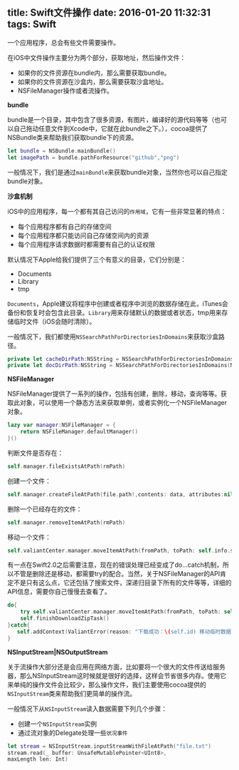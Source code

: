 title: Swift文件操作
date: 2016-01-20 11:32:31
tags: Swift
---

一个应用程序，总会有些文件需要操作。

在iOS中文件操作主要分为两个部分，获取地址，然后操作文件：

- 如果你的文件资源在bundle内，那么需要获取bundle。
- 如果你的文件资源在沙盒内，那么需要获取沙盒地址。
- NSFileManager操作或者流操作。

**bundle**

bundle是一个目录，其中包含了很多资源，有图片，编译好的源代码等等（也可以自己拖动任意文件到Xcode中，它就在此bundle之下。），cocoa提供了NSBundle类来帮助我们获取bundle下的资源。

```Swift
let bundle = NSBundle.mainBundle()
let imagePath = bundle.pathForResource("github","png")
```

一般情况下，我们是通过`mainBundle`来获取bundle对象，当然你也可以自己指定bundle对象。

**沙盒机制**

iOS中的应用程序，每一个都有其自己访问的`作用域`，它有一些非常显著的特点：

- 每个应用程序都有自己的存储空间
- 每个应用程序都只能访问自己存储空间内的资源
- 每个应用程序请求数据时都需要有自己的认证权限

默认情况下Apple给我们提供了三个有意义的目录，它们分别是：

- Documents
- Library
- tmp

`Documents`，Apple建议将程序中创建或者程序中浏览的数据存储在此，iTunes会备份和恢复时会包含此目录。`Library`用来存储默认的数据或者状态，tmp用来存储临时文件（iOS会随时清除）。

一般情况下，我们都使用`NSSearchPathForDirectoriesInDomains`来获取沙盒路径。

```Swift
private let cacheDirPath:NSString = NSSearchPathForDirectoriesInDomains(NSSearchPathDirectory.CachesDirectory, NSSearchPathDomainMask.UserDomainMask, true)[0] as NSString
private let docDirPath:NSString = NSSearchPathForDirectoriesInDomains(NSSearchPathDirectory.DocumentDirectory, NSSearchPathDomainMask.UserDomainMask, true)[0] as NSString
```

**NSFileManager**

NSFileManager提供了一系列的操作，包括有创建，删除，移动，查询等等。获取此对象，可以使用一个静态方法来获取单例，或者实例化一个NSFileManager对象。

```Swift
lazy var manager:NSFileManager = {
    return NSFileManager.defaultManager()
}()
```

判断文件是否存在：

```Swift
self.manager.fileExistsAtPath(rmPath)
```

创建一个文件：

```Swift
self.manager.createFileAtPath(file.path!,contents: data, attributes:nil)
```

删除一个已经存在的文件：

```Swift
self.manager.removeItemAtPath(rmPath)
```

移动一个文件：

```Swift
self.valiantCenter.manager.moveItemAtPath(fromPath, toPath: self.info.saveZipPath)
```

有一点在Swift2.0之后需要注意，现在的错误处理已经变成了do...catch机制，所以不管是删除还是移动，都需要try的配合。当然，关于NSFileManager的API肯定不是只有这么点，它还包括了搜索文件，深递归目录下所有的文件等等，详细的API信息，需要你自己慢慢去查看了。

```Swift
do{
    try self.valiantCenter.manager.moveItemAtPath(fromPath, toPath: self.info.saveZipPath)
    self.finishDownloadZipTask()
}catch{
   self.addContext(ValiantError(reason: "下载成功：\(self.id) 移动临时数据到保存目录错误：\(self.info.saveZipPath)"))
}
```

**NSInputStream|NSOutputStream**

关于流操作大部分还是会应用在网络方面，比如要将一个很大的文件传送给服务器，那么NSInputStream这时候就是很好的选择，这样会节省很多内存。使用它来单纯的操作文件会比较少，那么操作文件，我们主要使用cocoa提供的`NSInputStream`类来帮助我们更简单的操作流。

一般情况下从`NSInputStream`读入数据需要下列几个步骤：

- 创建一个`NSInputStream`实例
- 通过流对象的Delegate处理一些`状况事件`

```Swift
let stream = NSInputStream.inputStreamWithFileAtPath("file.txt")
stream.read(_ buffer: UnsafeMutablePointer<UInt8>,
maxLength len: Int)
```
